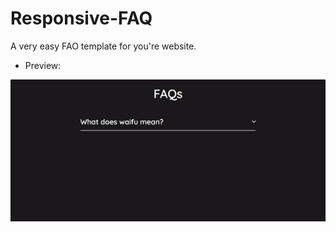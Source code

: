 # Responsive-FAQ
A very easy FAO template for you're website.

- Preview:

![preview](./img/faq.gif)
